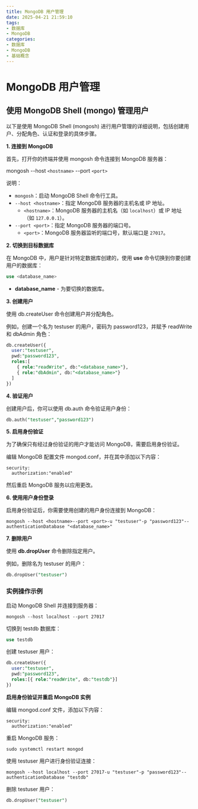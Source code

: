 ```yaml
---
title: MongoDB 用户管理
date: 2025-04-21 21:59:10
tags:
- 数据库
- MongoDB
categories:
- 数据库
- MongoDB
- 基础概念
---
```

# MongoDB 用户管理

## 使用 MongoDB Shell (mongo) 管理用户

以下是使用 MongoDB Shell (mongosh) 进行用户管理的详细说明，包括创建用户、分配角色、认证和登录的具体步骤。

**1. 连接到 MongoDB**

首先，打开你的终端并使用 mongosh 命令连接到 MongoDB 服务器：

mongosh --host `<hostname>` --port `<port>`

说明：

- `mongosh`：启动 MongoDB Shell 命令行工具。
- `--host <hostname>`：指定 MongoDB 服务器的主机名或 IP 地址。
  - `<hostname>`：MongoDB 服务器的主机名（如 `localhost`）或 IP 地址（如 `127.0.0.1`）。
- `--port <port>`：指定 MongoDB 服务器的端口号。
  - `<port>`：MongoDB 服务器监听的端口号，默认端口是 `27017`。

**2. 切换到目标数据库**

在 MongoDB 中，用户是针对特定数据库创建的，使用 **use** 命令切换到你要创建用户的数据库：

```sql
use <database_name>
```

* **database_name** - 为要切换的数据库。

**3. 创建用户**

使用 db.createUser 命令创建用户并分配角色。

例如，创建一个名为 testuser 的用户，密码为 password123，并赋予 readWrite 和 dbAdmin 角色：

```sql
db.createUser({
  user:"testuser",
  pwd:"password123",
  roles:[
    { role:"readWrite", db:"<database_name>"},
    { role:"dbAdmin", db:"<database_name>"}
  ]
})
```

**4. 验证用户**

创建用户后，你可以使用 db.auth 命令验证用户身份：

```sql
db.auth("testuser","password123")
```

**5. 启用身份验证**

为了确保只有经过身份验证的用户才能访问 MongoDB，需要启用身份验证。

编辑 MongoDB 配置文件 mongod.conf，并在其中添加以下内容：

```config
security:
  authorization:"enabled"
```

然后重启 MongoDB 服务以应用更改。

**6. 使用用户身份登录**

启用身份验证后，你需要使用创建的用户身份连接到 MongoDB：

```shell
mongosh --host <hostname>--port <port>-u "testuser"-p "password123"--authenticationDatabase "<database_name>"
```

**7. 删除用户**

使用 **db.dropUser** 命令删除指定用户。

例如，删除名为 testuser 的用户：

```sql
db.dropUser("testuser")
```

### 实例操作示例

启动 MongoDB Shell 并连接到服务器：

```shell
mongosh --host localhost --port 27017
```

切换到 testdb 数据库：

```sql
use testdb
```

创建 testuser 用户：

```sql
db.createUser({
  user:"testuser",
  pwd:"password123",
  roles:[{ role:"readWrite", db:"testdb"}]
})
```

**启用身份验证并重启 MongoDB 实例**

编辑 mongod.conf 文件，添加以下内容：

```config
security:
  authorization:"enabled"
```

重启 MongoDB 服务：

```shell
sudo systemctl restart mongod
```

使用 testuser 用户进行身份验证连接：

```shell
mongosh --host localhost --port 27017-u "testuser"-p "password123"--authenticationDatabase "testdb"
```

删除 testuser 用户：

```sql
db.dropUser("testuser")
```
